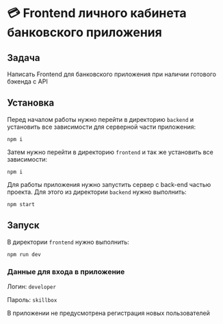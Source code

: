 # 💳 Frontend личного кабинета банковского приложения

## Задача

Написать Frontend для банковского приложения при наличии готового бэкенда с API

## Установка

Перед началом работы нужно перейти в директорию `backend` и установить все зависимости для серверной части приложения:

```
npm i
```

Затем нужно перейти в директорию `frontend` и так же установить все зависимости:

```
npm i
```

Для работы приложения нужно запустить сервер с back-end частью проекта. Для этого из директории `backend` нужно выполнить:

```
npm start
```

## Запуск

В директории `frontend` нужно выполнить:

```
npm run dev
```

### Данные для входа в приложение

Логин: `developer`

Пароль: `skillbox`

В приложении не предусмотрена регистрация новых пользователей
